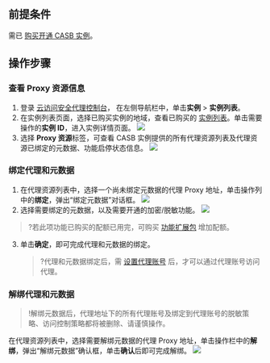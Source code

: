 ## 前提条件
需已 [购买开通 CASB 实例](https://cloud.tencent.com/document/product/1303/53298)。

## 操作步骤
### 查看 Proxy 资源信息
1. 登录 [云访问安全代理控制台](https://console.cloud.tencent.com/casb)， 在左侧导航栏中，单击**实例** > **实例列表**。
2. 在实例列表页面，选择已购买实例的地域，查看已购买的 [实例列表](https://console.cloud.tencent.com/casb)。单击需要操作的**实例 ID**，进入实例详情页面。
![](https://qcloudimg.tencent-cloud.cn/raw/bc44cfa26adb0251ad8189940208a9ff.png)
3. 选择 **Proxy 资源**标签，可查看 CASB 实例提供的所有代理资源列表及代理资源已绑定的元数据、功能启停状态信息。
![](https://qcloudimg.tencent-cloud.cn/raw/b654d07abbcc92510d83072aa01ec0a9.png)

### 绑定代理和元数据
1. 在代理资源列表中，选择一个尚未绑定元数据的代理 Proxy 地址，单击操作列中的**绑定**，弹出“绑定元数据”对话框。
![](https://qcloudimg.tencent-cloud.cn/raw/554c21c798bbe7af9d11fb5b2d909857.png)
2. 选择需要绑定的元数据，以及需要开通的加密/脱敏功能。
![](https://qcloudimg.tencent-cloud.cn/raw/d13d0e0dc04d6ea53334db07d0b9a11b.png)
> ?若此项功能已购买的配额已用完，可购买 [功能扩展包](https://cloud.tencent.com/document/product/1303/53298) 增加配额。
> 
3. 单击**确定**，即可完成代理和元数据的绑定。
   > ?代理和元数据绑定后，需 [设置代理账号](https://cloud.tencent.com/document/product/1303/64635) 后，才可以通过代理账号访问代理。

### 解绑代理和元数据
> !解绑元数据后，代理地址下的所有代理账号及绑定到代理账号的脱敏策略、访问控制策略都将被删除、请谨慎操作。
> 
在代理资源列表中，选择需要解绑元数据的代理 Proxy 地址，单击操作栏中的**解绑**，弹出“解绑元数据”确认框，单击**确认**后即可完成解绑。
![](https://qcloudimg.tencent-cloud.cn/raw/497e1f99de873bf90640278d8a73530e.png)
